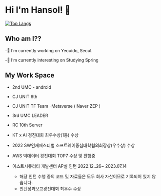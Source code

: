 # Hi I'm Hansol! 👋

[![Top Langs](https://github-readme-stats.vercel.app/api/top-langs/?username=EstherHansol&layout=compact)](https://github.com/EshterHansol/github-readme-stats)


## Who am I??
 -🔭 I’m currently working on Yeouido, Seoul.
 
 -💬 I’m currently interesting on Studying Spring

## My Work Space
 - 2nd UMC - android
 
 - CJ UNIT 6th

 - CJ UNIT TF Team -Metaverse ( Naver ZEP )
 
 - 3rd UMC LEADER

 - RC 10th Server

 - KT x AI 경진대회 최우수상(1등) 수상
 
 - 2022 SW인재페스티벌 소프트웨어중심대학협의회장상(우수상) 수상

 - AWS 빅데이터 경진대회 TOP7 수상 및 진행중

 - 이스트시큐리티 개발센터 AP실 인턴 2022.12..26~ 2023.07.14
   - 해당 인턴 수행 중의 코드 및 자료들은 모두 회사 자산이므로 기록되어 있지 않습니다.
   - 인턴성과보고경진대회 최우수 수상
